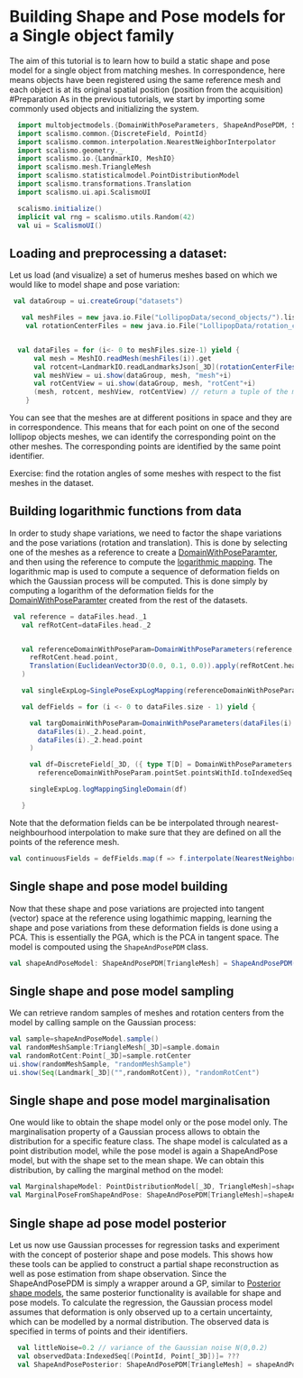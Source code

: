
# Building Shape and Pose models for a Single object family
The aim of this tutorial is to learn how to build a static shape and pose model for a single object from matching meshes. In correspondence, here means objects have been registered using the same reference mesh and each object is at its original spatial position (position from the acquisition) 
#Preparation
As in the previous tutorials, we start by importing some commonly used objects and initializing the system.
```Scala
  import multobjectmodels.{DomainWithPoseParameters, ShapeAndPosePDM, SinglePoseExpLogMapping}
  import scalismo.common.{DiscreteField, PointId}
  import scalismo.common.interpolation.NearestNeighborInterpolator
  import scalismo.geometry._
  import scalismo.io.{LandmarkIO, MeshIO}
  import scalismo.mesh.TriangleMesh
  import scalismo.statisticalmodel.PointDistributionModel
  import scalismo.transformations.Translation
  import scalismo.ui.api.ScalismoUI

  scalismo.initialize()
  implicit val rng = scalismo.utils.Random(42)
  val ui = ScalismoUI()
```
## Loading and preprocessing a dataset:
Let us load (and visualize) a set of humerus meshes based on which we would like to model shape and pose variation:
```Scala
 val dataGroup = ui.createGroup("datasets")

   val meshFiles = new java.io.File("LollipopData/second_objects/").listFiles
    val rotationCenterFiles = new java.io.File("LollipopData/rotation_centers_second_object/").listFiles


  val dataFiles = for (i<- 0 to meshFiles.size-1) yield {
      val mesh = MeshIO.readMesh(meshFiles(i)).get
      val rotcent=LandmarkIO.readLandmarksJson[_3D](rotationCenterFiles(i)).get
      val meshView = ui.show(dataGroup, mesh, "mesh"+i)
      val rotCentView = ui.show(dataGroup, mesh, "rotCent"+i)
      (mesh, rotcent, meshView, rotCentView) // return a tuple of the mesh and rotation centers with their associated view
    }
```
 You can see that the meshes are at different positions in space and they are in correspondence. This means that for each point on one of the second lollipop objects meshes, we can identify the corresponding point on the other meshes. The corresponding points are identified by the same point identifier. 
 
 Exercise: find the rotation angles of some meshes with respect to the fist meshes in the dataset.
## Building logarithmic functions from data
 In order to study shape variations, we need to factor the shape variations and the pose variations (rotation and translation). This is done by selecting one of the meshes as a reference to create a [DomainWithPoseParamter](tutorial1.md), and then using the reference to compute the [logarithmic mapping](tutorial3.md). The logarithmic map is used to compute a sequence of deformation fields on which the Gaussian process will be computed. This is done simply by computing a logarithm of the deformation fields for the [DomainWithPoseParamter](tutorial1.md) created from the rest of the datasets.
 
 ```Scala
  val reference = dataFiles.head._1
    val refRotCent=dataFiles.head._2


    val referenceDomainWithPoseParam=DomainWithPoseParameters(reference,
      refRotCent.head.point,
      Translation(EuclideanVector3D(0.0, 0.1, 0.0)).apply(refRotCent.head.point)
    )

    val singleExpLog=SinglePoseExpLogMapping(referenceDomainWithPoseParam)

    val defFields = for (i <- 0 to dataFiles.size - 1) yield {

      val targDomainWithPoseParam=DomainWithPoseParameters(dataFiles(i)._1,
        dataFiles(i)._2.head.point,
        dataFiles(i)._2.head.point
      )

      val df=DiscreteField[_3D, ({ type T[D] = DomainWithPoseParameters[D, TriangleMesh] })#T, EuclideanVector[_3D]](referenceDomainWithPoseParam,
        referenceDomainWithPoseParam.pointSet.pointsWithId.toIndexedSeq.map(pt =>targDomainWithPoseParam.pointSet.point(pt._2) - pt._1))

      singleExpLog.logMappingSingleDomain(df)

    }
 ```
   Note that the deformation fields can be be interpolated through nearest-neighbourhood interpolation to make sure that they are defined on all the points of the reference mesh. 
  ```Scala
 val continuousFields = defFields.map(f => f.interpolate(NearestNeighborInterpolator()))
 ```  
 
 ## Single shape and pose model building
  Now that these shape and pose variations are projected into tangent (vector) space at the reference using logathimic mapping, learning the shape and pose variations from these deformation fields is done using a PCA. This is essentially the PGA, which is the PCA in tangent space. The model is compouted using the ```ShapeAndPosePDM``` class.
 

```Scala
val shapeAndPoseModel: ShapeAndPosePDM[TriangleMesh] = ShapeAndPosePDM(defFields,singleExpLog)
```
## Single shape and pose model sampling

 We can retrieve random samples of meshes and rotation centers from the model by calling sample on the Gaussian process:
 
```Scala
val sample=shapeAndPoseModel.sample()
val randomMeshSample:TriangleMesh[_3D]=sample.domain
val randomRotCent:Point[_3D]=sample.rotCenter
ui.show(randomMeshSample, "randomMeshSample")
ui.show(Seq(Landmark[_3D]("",randomRotCent)), "randomRotCent")
```
## Single shape and pose model marginalisation
 
 One would like to obtain the shape model only or the pose model only. 
 The marginalisation property of a Gaussian process allows to obtain the distribution for a specific feature class. The shape model is calculated as a point distribution model, while the pose model is again a ShapeAndPose  model, but with the shape set to the mean shape.
 We can obtain this distribution, by calling the marginal method on the model:
 ```Scala
 val MarginalshapeModel: PointDistributionModel[_3D, TriangleMesh]=shapeAndPoseModel.shapePDM
 val MarginalPoseFromShapeAndPose: ShapeAndPosePDM[TriangleMesh]=shapeAndPoseModel.PosePGA
 ```
## Single shape ad pose  model posterior

Let us now use Gaussian processes for regression tasks and experiment with the concept of posterior shape and pose models.  This shows how these tools can be applied to construct a partial shape reconstruction as well as pose estimation from shape observation. Since the ShapeAndPosePDM is simply a wrapper around a GP, similar to [Posterior shape models](https://scalismo.org/docs/tutorials/tutorial8), the same posterior functionality is available for shape and pose models. To calculate the regression, the Gaussian process model assumes that deformation is only observed up to a certain uncertainty, which can be modelled by a normal distribution. The observed data is specified in terms of points and their identifiers.
```Scala
  val littleNoise=0.2 // variance of the Gaussian noise N(0,0.2)
  val observedData:IndexedSeq[(PointId, Point[_3D])]= ???
  val ShapeAndPosePosterior: ShapeAndPosePDM[TriangleMesh] = shapeAndPoseModel.posterior(observedData,littleNoise)
```
